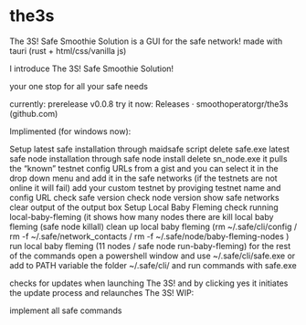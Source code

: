 # the3s
The 3S! Safe Smoothie Solution is a GUI for the safe network! made with tauri (rust + html/css/vanilla js)

I introduce The 3S! Safe Smoothie Solution!

your one stop for all your safe needs

currently: prerelease v0.0.8 try it now: Releases · smoothoperatorgr/the3s (github.com)

Implimented (for windows now):

Setup
latest safe installation through maidsafe script
delete safe.exe
latest safe node installation through safe node install
delete sn_node.exe
it pulls the “known” testnet config URLs from a gist and you can select it in the drop down menu and add it in the safe networks (if the testnets are not online it will fail)
add your custom testnet by proviging testnet name and config URL
check safe version
check node version
show safe networks
clear output of the output box
Setup Local Baby Fleming
check running local-baby-fleming (it shows how many nodes there are
kill local baby fleming (safe node killall)
clean up local baby fleming (rm ~/.safe/cli/config / rm -f ~/.safe/network_contacts / rm -f ~/.safe/node/baby-fleming-nodes )
run local baby fleming (11 nodes / safe node run-baby-fleming)
for the rest of the commands open a powershell window and use ~/.safe/cli/safe.exe <safe commands> or add to PATH variable the folder ~/.safe/cli/ and run commands with safe.exe <safe commands>

checks for updates when launching The 3S! and by clicking yes it initiates the update process and relaunches The 3S!
WIP:

implement all safe commands

